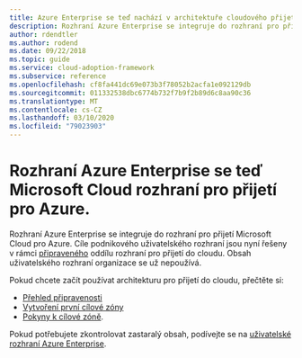 ```yaml
---
title: Azure Enterprise se teď nachází v architektuře cloudového přijetí pro Azure.
description: Rozhraní Azure Enterprise se integruje do rozhraní pro přijetí Microsoft Cloud pro Azure.
author: rdendtler
ms.author: rodend
ms.date: 09/22/2018
ms.topic: guide
ms.service: cloud-adoption-framework
ms.subservice: reference
ms.openlocfilehash: cf8fa441dc69e073b3f78052b2acfa1e092129db
ms.sourcegitcommit: 011332538dbc6774b732f7b9f2b89d6c8aa90c36
ms.translationtype: MT
ms.contentlocale: cs-CZ
ms.lasthandoff: 03/10/2020
ms.locfileid: "79023903"
---
```

<!-- cSpell:ignore rodend -->

# <a name="azure-enterprise-scaffold-is-now-the-microsoft-cloud-adoption-framework-for-azure"></a>Rozhraní Azure Enterprise se teď Microsoft Cloud rozhraní pro přijetí pro Azure.

Rozhraní Azure Enterprise se integruje do rozhraní pro přijetí Microsoft Cloud pro Azure. Cíle podnikového uživatelského rozhraní jsou nyní řešeny v rámci [připraveného](../ready/index.md) oddílu rozhraní pro přijetí do cloudu. Obsah uživatelského rozhraní organizace se už nepoužívá.

Pokud chcete začít používat architekturu pro přijetí do cloudu, přečtěte si:

- [Přehled připravenosti](../ready/index.md)
- [Vytvoření první cílové zóny](../ready/landing-zone/migrate-landing-zone.md)
- [Pokyny k cílové zóně](../ready/considerations/index.md).

Pokud potřebujete zkontrolovat zastaralý obsah, podívejte se na [uživatelské rozhraní Azure Enterprise](.\migration-with-enterprise-scaffold.md).
